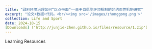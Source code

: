 ```yaml
---
title: "政府环境治理如何“以点带面”——基于自愿型环境规制的非约束性机制研究"
excerpt: "论文+数据+代码。<br/><img src='/images/zhonggong.png'>"
collection: Life and Sport
date: 2024-10-15
[Downloads] ('http://junjie-zhen.github.io/files/resource/1.zip')
---
```


Learning Resources